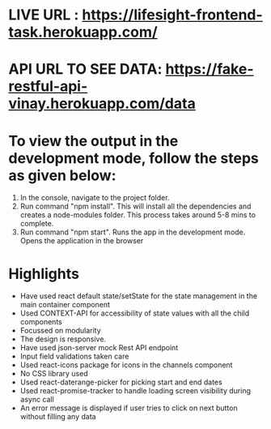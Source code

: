 # LIVE URL : https://lifesight-frontend-task.herokuapp.com/
# API URL TO SEE DATA: https://fake-restful-api-vinay.herokuapp.com/data

# To view the output in the development mode, follow the steps as given below:
1) In the console, navigate to the project folder.
2) Run command "npm install". This will install all the dependencies and creates a node-modules folder.
   This process takes around 5-8 mins to complete.
3) Run command "npm start". Runs the app in the development mode.
   Opens the application in the browser

# Highlights
- Have used react default state/setState for the state management in the main container component
- Used CONTEXT-API for accessibility of state values with all the child components 
- Focussed on modularity
- The design is responsive.
- Have used json-server mock Rest API endpoint 
- Input field validations taken care
- Used react-icons package for icons in the channels component
- No CSS library used
- Used react-daterange-picker for picking start and end dates
- Used react-promise-tracker to handle loading screen visibility during async call
- An error message is displayed if user tries to click on next button without filling any data